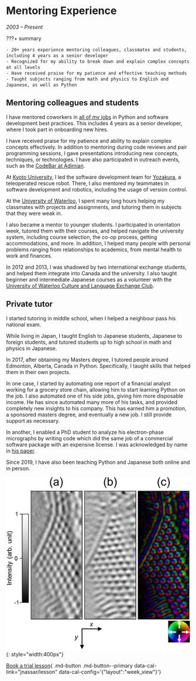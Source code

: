 # Mentoring Experience
_2003 &ndash; Present_

???+ summary

    - 20+ years experience mentoring colleagues, classmates and students, including 4 years as a senior developer
    - Recognized for my ability to break down and explain complex concepts at all levels
    - Have received praise for my patience and effective teaching methods
    - Taught subjects ranging from math and physics to English and Japanese, as well as Python

## Mentoring colleagues and students
I have mentored coworkers in [all of my jobs](work.md)
in Python and software development best practices.
This includes 4 years as a senior developer, where I took part in onboarding new hires.

I have received praise for my patience and ability to explain complex concepts effectively.
In addition to mentoring during code reviews and pair programming sessions, I gave presentations introducing new concepts, techniques, or technologies.
I have also participated in outreach events, such as the [CodeBar at Adimian](work/adimian.md).

At [Kyoto University](education/kyoto.md), I led the software development team for [Yozakura](projects/yozakura.md), a teleoperated rescue robot.
There, I also mentored my teammates in software development and robotics, including the usage of version control.

At the [University of Waterloo](education/waterloo.md), I spent many long hours helping my classmates with projects and assignments,
and tutoring them in subjects that they were weak in.

I also became a mentor to younger students.
I participated in orientation week, tutored them with their courses,
and helped navigate the university system, including course selection, the co-op process, getting accommodations, and more.
In addition, I helped many people with personal problems ranging from relationships to academics, from mental health to work and finances.

In 2012 and 2013, I was shadowed by two international exchange students, and helped them integrate into Canada and the university.
I also taught beginner and intermediate Japanese courses as a volunteer with the [University of Waterloo Culture and Language Exchange Club](https://uwclec.webs.com/).


## Private tutor
I started tutoring in middle school, when I helped a neighbour pass his national exam.

While living in Japan, I taught English to Japanese students, Japanese to foreign students,
and tutored students up to high school in math and physics in Japanese.

In 2017, after obtaining my Masters degree, I tutored people around Edmonton, Alberta, Canada in Python.
Specifically, I taught skills that helped them in their own projects.

In one case, I started by automating one report of a financial analyst working for a grocery store chain, allowing him to start learning Python on the job.
I also automated one of his side jobs, giving him more disposable income.
He has since automated many more of his tasks, and provided completely new insights to his company.
This has earned him a promotion, a sponsored masters degree, and eventually a new job.
I still provide support as necessary.

In another, I enabled a PhD student to analyze his electron-phase micrographs by writing code which did the same job of a commercial software package with an expensive license.
I was acknowledged by name in [his paper](https://aip.scitation.org/doi/pdf/10.1063/1.5028398?class=pdf).

Since 2019, I have also been teaching Python and Japanese both online and in person.

![Analyzed image](/assets/images/micrograph_analyzed.jpg){: style="width:400px"}

[Book a trial lesson](#){ .md-button .md-button--primary data-cal-link="jnassar/lesson" data-cal-config='{"layout":"week_view"\}'}
